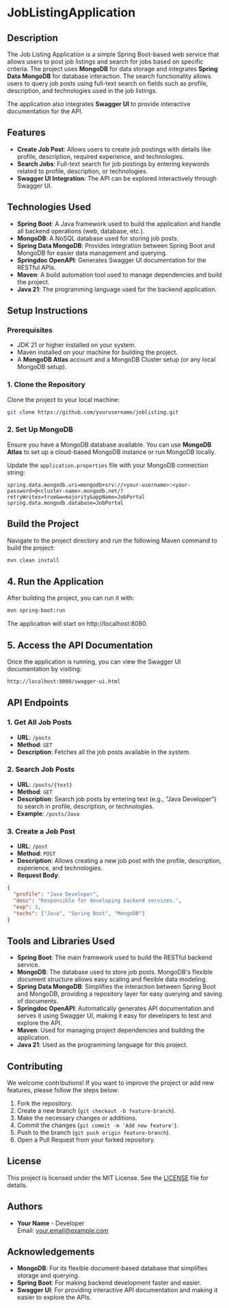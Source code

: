 # JobListingApplication

## Description
The Job Listing Application is a simple Spring Boot-based web service that allows users to post job listings and search for jobs based on specific criteria. The project uses **MongoDB** for data storage and integrates **Spring Data MongoDB** for database interaction. The search functionality allows users to query job posts using full-text search on fields such as profile, description, and technologies used in the job listings.

The application also integrates **Swagger UI** to provide interactive documentation for the API.

## Features
- **Create Job Post**: Allows users to create job postings with details like profile, description, required experience, and technologies.
- **Search Jobs**: Full-text search for job postings by entering keywords related to profile, description, or technologies.
- **Swagger UI Integration**: The API can be explored interactively through Swagger UI.

## Technologies Used
- **Spring Boot**: A Java framework used to build the application and handle all backend operations (web, database, etc.).
- **MongoDB**: A NoSQL database used for storing job posts.
- **Spring Data MongoDB**: Provides integration between Spring Boot and MongoDB for easier data management and querying.
- **Springdoc OpenAPI**: Generates Swagger UI documentation for the RESTful APIs.
- **Maven**: A build automation tool used to manage dependencies and build the project.
- **Java 21**: The programming language used for the backend application.

## Setup Instructions

### Prerequisites
- JDK 21 or higher installed on your system.
- Maven installed on your machine for building the project.
- A **MongoDB Atlas** account and a MongoDB Cluster setup (or any local MongoDB setup).

### 1. Clone the Repository
Clone the project to your local machine:

```bash
git clone https://github.com/yourusername/joblisting.git
```

### 2. Set Up MongoDB
Ensure you have a MongoDB database available. You can use **MongoDB Atlas** to set up a cloud-based MongoDB instance or run MongoDB locally.

Update the `application.properties` file with your MongoDB connection string:

```properties
spring.data.mongodb.uri=mongodb+srv://<your-username>:<your-password>@<cluster-name>.mongodb.net/?retryWrites=true&w=majority&appName=JobPortal
spring.data.mongodb.database=JobPortal

```

## Build the Project
Navigate to the project directory and run the following Maven command to build the project:

```bash
mvn clean install
```
## 4. Run the Application
After building the project, you can run it with:
```bash
mvn spring-boot:run
```
The application will start on  http://localhost:8080.

## 5. Access the API Documentation
Once the application is running, you can view the Swagger UI documentation by visiting:
```bash
http://localhost:8080/swagger-ui.html
```


## API Endpoints

### 1. Get All Job Posts
- **URL**: `/posts`
- **Method**: `GET`
- **Description**: Fetches all the job posts available in the system.

### 2. Search Job Posts
- **URL**: `/posts/{text}`
- **Method**: `GET`
- **Description**: Search job posts by entering text (e.g., "Java Developer") to search in profile, description, or technologies.
- **Example**: `/posts/Java`

### 3. Create a Job Post
- **URL**: `/post`
- **Method**: `POST`
- **Description**: Allows creating a new job post with the profile, description, experience, and technologies.
- **Request Body**:
  
```json
{
  "profile": "Java Developer",
  "desc": "Responsible for developing backend services.",
  "exp": 3,
  "techs": ["Java", "Spring Boot", "MongoDB"]
}
```

## Tools and Libraries Used

- **Spring Boot**: The main framework used to build the RESTful backend service.
- **MongoDB**: The database used to store job posts. MongoDB's flexible document structure allows easy scaling and flexible data modeling.
- **Spring Data MongoDB**: Simplifies the interaction between Spring Boot and MongoDB, providing a repository layer for easy querying and saving of documents.
- **Springdoc OpenAPI**: Automatically generates API documentation and serves it using Swagger UI, making it easy for developers to test and explore the API.
- **Maven**: Used for managing project dependencies and building the application.
- **Java 21**: Used as the programming language for this project.

## Contributing

We welcome contributions! If you want to improve the project or add new features, please follow the steps below:

1. Fork the repository.
2. Create a new branch (`git checkout -b feature-branch`).
3. Make the necessary changes or additions.
4. Commit the changes (`git commit -m 'Add new feature'`).
5. Push to the branch (`git push origin feature-branch`).
6. Open a Pull Request from your forked repository.

## License

This project is licensed under the MIT License. See the [LICENSE](LICENSE) file for details.

## Authors

- **Your Name** - Developer  
  Email: [your.email@example.com](mailto:your.email@example.com)

## Acknowledgements

- **MongoDB**: For its flexible document-based database that simplifies storage and querying.
- **Spring Boot**: For making backend development faster and easier.
- **Swagger UI**: For providing interactive API documentation and making it easier to explore the APIs.

